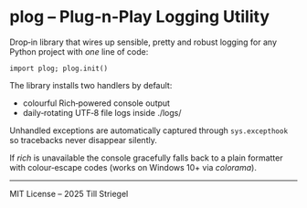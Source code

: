 plog – Plug‑n‑Play Logging Utility
=================================
Drop‑in library that wires up sensible, pretty and robust logging for any Python
project with *one* line of code:

    import plog; plog.init()

The library installs two handlers by default:
- colourful Rich‐powered console output
- daily‑rotating UTF‑8 file logs inside ./logs/

Unhandled exceptions are automatically captured through ``sys.excepthook`` so
tracebacks never disappear silently.

If *rich* is unavailable the console gracefully falls back to a plain formatter
with colour‑escape codes (works on Windows 10+ via *colorama*).

------------------------------------------------------------------------
MIT License – 2025 Till Striegel